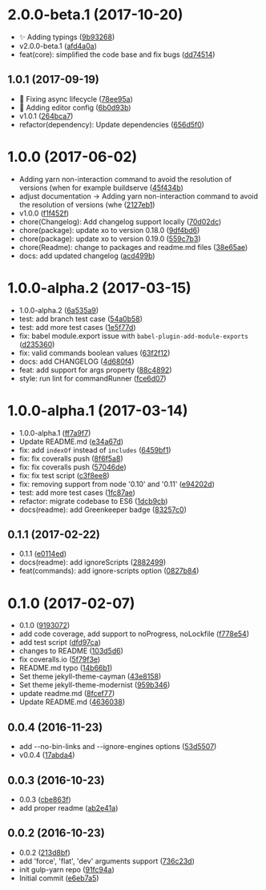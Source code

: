 <a name="2.0.0-beta.1"></a>
# 2.0.0-beta.1 (2017-10-20)

* ✨ Adding typings ([9b93268](https://github.com/warapitiya/gulp-yarn/commit/9b93268))
* v2.0.0-beta.1 ([afd4a0a](https://github.com/warapitiya/gulp-yarn/commit/afd4a0a))
* feat(core): simplified the code base and fix bugs ([dd74514](https://github.com/warapitiya/gulp-yarn/commit/dd74514))



<a name="1.0.1"></a>
## 1.0.1 (2017-09-19)

* 🐛 Fixing async lifecycle ([78ee95a](https://github.com/warapitiya/gulp-yarn/commit/78ee95a))
* 🔧 Adding editor config ([6b0d93b](https://github.com/warapitiya/gulp-yarn/commit/6b0d93b))
* v1.0.1 ([264bca7](https://github.com/warapitiya/gulp-yarn/commit/264bca7))
* refactor(dependency): Update dependencies ([656d5f0](https://github.com/warapitiya/gulp-yarn/commit/656d5f0))



<a name="1.0.0"></a>
# 1.0.0 (2017-06-02)

* Adding yarn non-interaction command to avoid the resolution of versions (when for example buildserve ([45f434b](https://github.com/warapitiya/gulp-yarn/commit/45f434b))
* adjust documentation -> Adding yarn non-interaction command to avoid the resolution of versions (whe ([2127eb1](https://github.com/warapitiya/gulp-yarn/commit/2127eb1))
* v1.0.0 ([f1f452f](https://github.com/warapitiya/gulp-yarn/commit/f1f452f))
* chore(Changelog): Add changelog support locally ([70d02dc](https://github.com/warapitiya/gulp-yarn/commit/70d02dc))
* chore(package): update xo to version 0.18.0 ([9df4bd6](https://github.com/warapitiya/gulp-yarn/commit/9df4bd6))
* chore(package): update xo to version 0.19.0 ([559c7b3](https://github.com/warapitiya/gulp-yarn/commit/559c7b3))
* chore(Readme): change to packages and readme.md files ([38e65ae](https://github.com/warapitiya/gulp-yarn/commit/38e65ae))
* docs: add updated changelog ([acd499b](https://github.com/warapitiya/gulp-yarn/commit/acd499b))



<a name="1.0.0-alpha.2"></a>
# 1.0.0-alpha.2 (2017-03-15)

* 1.0.0-alpha.2 ([6a535a9](https://github.com/warapitiya/gulp-yarn/commit/6a535a9))
* test: add branch test case ([54a0b58](https://github.com/warapitiya/gulp-yarn/commit/54a0b58))
* test: add more test cases ([1e5f77d](https://github.com/warapitiya/gulp-yarn/commit/1e5f77d))
* fix: babel module.export issue with `babel-plugin-add-module-exports` ([d235360](https://github.com/warapitiya/gulp-yarn/commit/d235360))
* fix: valid commands boolean values ([63f2f12](https://github.com/warapitiya/gulp-yarn/commit/63f2f12))
* docs: add CHANGELOG ([4d680f4](https://github.com/warapitiya/gulp-yarn/commit/4d680f4))
* feat: add support for args property ([88c4892](https://github.com/warapitiya/gulp-yarn/commit/88c4892))
* style: run lint for commandRunner ([fce6d07](https://github.com/warapitiya/gulp-yarn/commit/fce6d07))



<a name="1.0.0-alpha.1"></a>
# 1.0.0-alpha.1 (2017-03-14)

* 1.0.0-alpha.1 ([ff7a9f7](https://github.com/warapitiya/gulp-yarn/commit/ff7a9f7))
* Update README.md ([e34a67d](https://github.com/warapitiya/gulp-yarn/commit/e34a67d))
* fix: add `indexOf` instead of `includes` ([6459bf1](https://github.com/warapitiya/gulp-yarn/commit/6459bf1))
* fix: fix coveralls push ([8f6f5a8](https://github.com/warapitiya/gulp-yarn/commit/8f6f5a8))
* fix: fix coveralls push ([57046de](https://github.com/warapitiya/gulp-yarn/commit/57046de))
* fix: fix test script ([c3f8ee8](https://github.com/warapitiya/gulp-yarn/commit/c3f8ee8))
* fix: removing support from node '0.10' and '0.11' ([e94202d](https://github.com/warapitiya/gulp-yarn/commit/e94202d))
* test: add more test cases ([1fc87ae](https://github.com/warapitiya/gulp-yarn/commit/1fc87ae))
* refactor: migrate codebase to ES6 ([1dcb9cb](https://github.com/warapitiya/gulp-yarn/commit/1dcb9cb))
* docs(readme): add Greenkeeper badge  ([83257c0](https://github.com/warapitiya/gulp-yarn/commit/83257c0))



<a name="0.1.1"></a>
## 0.1.1 (2017-02-22)

* 0.1.1 ([e0114ed](https://github.com/warapitiya/gulp-yarn/commit/e0114ed))
* docs(readme): add ignoreScripts ([2882499](https://github.com/warapitiya/gulp-yarn/commit/2882499))
* feat(commands): add ignore-scripts option ([0827b84](https://github.com/warapitiya/gulp-yarn/commit/0827b84))



<a name="0.1.0"></a>
# 0.1.0 (2017-02-07)

* 0.1.0 ([9193072](https://github.com/warapitiya/gulp-yarn/commit/9193072))
* add code coverage, add support to noProgress, noLockfile ([f778e54](https://github.com/warapitiya/gulp-yarn/commit/f778e54))
* add test script ([dfd97ca](https://github.com/warapitiya/gulp-yarn/commit/dfd97ca))
* changes to README ([103d5d6](https://github.com/warapitiya/gulp-yarn/commit/103d5d6))
* fix coveralls.io ([5f79f3e](https://github.com/warapitiya/gulp-yarn/commit/5f79f3e))
* README.md typo ([14b66b1](https://github.com/warapitiya/gulp-yarn/commit/14b66b1))
* Set theme jekyll-theme-cayman ([43e8158](https://github.com/warapitiya/gulp-yarn/commit/43e8158))
* Set theme jekyll-theme-modernist ([959b346](https://github.com/warapitiya/gulp-yarn/commit/959b346))
* update readme.md ([8fcef77](https://github.com/warapitiya/gulp-yarn/commit/8fcef77))
* Update README.md ([4636038](https://github.com/warapitiya/gulp-yarn/commit/4636038))



<a name="0.0.4"></a>
## 0.0.4 (2016-11-23)

* add --no-bin-links and --ignore-engines options ([53d5507](https://github.com/warapitiya/gulp-yarn/commit/53d5507))
* v0.0.4 ([17abda4](https://github.com/warapitiya/gulp-yarn/commit/17abda4))



<a name="0.0.3"></a>
## 0.0.3 (2016-10-23)

* 0.0.3 ([cbe863f](https://github.com/warapitiya/gulp-yarn/commit/cbe863f))
* add proper readme ([ab2e41a](https://github.com/warapitiya/gulp-yarn/commit/ab2e41a))



<a name="0.0.2"></a>
## 0.0.2 (2016-10-23)

* 0.0.2 ([213d8bf](https://github.com/warapitiya/gulp-yarn/commit/213d8bf))
* add 'force', 'flat', 'dev' arguments support ([736c23d](https://github.com/warapitiya/gulp-yarn/commit/736c23d))
* init gulp-yarn repo ([91fc94a](https://github.com/warapitiya/gulp-yarn/commit/91fc94a))
* Initial commit ([e6eb7a5](https://github.com/warapitiya/gulp-yarn/commit/e6eb7a5))



